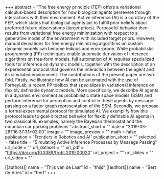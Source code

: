 +++
abstract = "The free energy principle (FEP) offers a variational calculus-based description for how biological agents persevere through interactions with their environment. Active inference (AI) is a corollary of the FEP, which states that biological agents act to fulfill prior beliefs about preferred future observations (target priors). Purposeful behavior then results from variational free energy minimization with respect to a generative model of the environment with included target priors. However, manual derivations for free energy minimizing algorithms on custom dynamic models can become tedious and error-prone. While probabilistic programming (PP) techniques enable automatic derivation of inference algorithms on free-form models, full automation of AI requires specialized tools for inference on dynamic models, together with the description of an experimental protocol that governs the interaction between the agent and its simulated environment. The contributions of the present paper are two-fold. Firstly, we illustrate how AI can be automated with the use of ForneyLab, a recent PP toolbox that specializes in variational inference on flexibly definable dynamic models. More specifically, we describe AI agents in a dynamic environment as probabilistic state space models (SSM) and perform inference for perception and control in these agents by message passing on a factor graph representation of the SSM. Secondly, we propose a formal experimental protocol for simulated AI. We exemplify how this protocol leads to goal-directed behavior for flexibly definable AI agents in two classical RL examples, namely the Bayesian thermostat and the mountain car parking problems."
abstract_short = ""
date = "2019-03-28T16:37:31+02:00"
image = ""
image_preview = ""
math = false
publication = "Frontiers in Robotics and AI"
publication_short = ""
selected = false
title = "Simulating Active Inference Processes by Message Passing"
url_code = ""
url_dataset = ""
url_pdf = "https://doi.org/10.3389/frobt.2019.00020"
url_project = ""
url_slides = ""
url_video = ""

[[authors]]
    name = "Thijs van de Laar"
    id = "thijs"
[[authors]]
    name = "Bert de Vries"
    id = "bert"
+++
